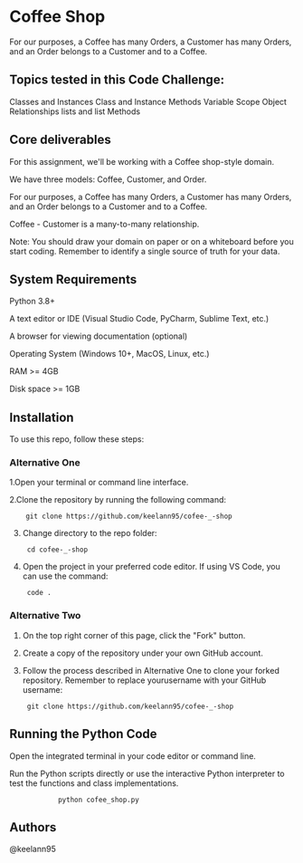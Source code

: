 # Coffee Shop
For our purposes, a Coffee has many Orders, a Customer has many Orders, and an Order belongs to a Customer and to a Coffee.

 
 ## Topics tested in this Code Challenge:
 
 Classes and Instances
Class and Instance Methods
Variable Scope
Object Relationships
lists and list Methods

 ## Core deliverables


For this assignment, we'll be working with a Coffee shop-style domain.

We have three models: Coffee, Customer, and Order.

For our purposes, a Coffee has many Orders, a Customer has many Orders, and an Order belongs to a Customer and to a Coffee.

Coffee - Customer is a many-to-many relationship.

Note: You should draw your domain on paper or on a whiteboard before you start coding. Remember to identify a single source of truth for your data.




##  System Requirements
Python 3.8+


A text editor or IDE (Visual Studio Code, PyCharm, Sublime Text, etc.)


A browser for viewing documentation (optional)


Operating System (Windows 10+, MacOS, Linux, etc.)


RAM >= 4GB


Disk space >= 1GB

## Installation
To use this repo, follow these steps:

 ### Alternative One
1.Open your terminal or command line interface.


2.Clone the repository by running the following command:

        git clone https://github.com/keelann95/cofee-_-shop
3. Change directory to the repo folder:

        cd cofee-_-shop
4. Open the project in your preferred code editor. If using VS Code, you can use the command:

        code .

  ### Alternative Two
1. On the top right corner of this page, click the "Fork" button.

2. Create a copy of the repository under your own GitHub account.

3. Follow the process described in Alternative One to clone your forked repository. Remember to replace yourusername with your GitHub username:

        git clone https://github.com/keelann95/cofee-_-shop

  ## Running the Python Code

Open the integrated terminal in your code editor or command line.


Run the Python scripts directly or use the interactive Python interpreter to test the functions and class implementations.

                python cofee_shop.py


 ## Authors
 @keelann95

